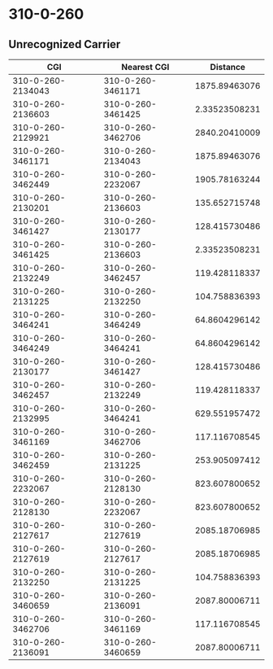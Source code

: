 # 310-0-260
## Unrecognized Carrier


| CGI | Nearest CGI | Distance |
|-----|-------------|----------|
| 310-0-260-2134043 | 310-0-260-3461171 | 1875.89463076 |
| 310-0-260-2136603 | 310-0-260-3461425 | 2.33523508231 |
| 310-0-260-2129921 | 310-0-260-3462706 | 2840.20410009 |
| 310-0-260-3461171 | 310-0-260-2134043 | 1875.89463076 |
| 310-0-260-3462449 | 310-0-260-2232067 | 1905.78163244 |
| 310-0-260-2130201 | 310-0-260-2136603 | 135.652715748 |
| 310-0-260-3461427 | 310-0-260-2130177 | 128.415730486 |
| 310-0-260-3461425 | 310-0-260-2136603 | 2.33523508231 |
| 310-0-260-2132249 | 310-0-260-3462457 | 119.428118337 |
| 310-0-260-2131225 | 310-0-260-2132250 | 104.758836393 |
| 310-0-260-3464241 | 310-0-260-3464249 | 64.8604296142 |
| 310-0-260-3464249 | 310-0-260-3464241 | 64.8604296142 |
| 310-0-260-2130177 | 310-0-260-3461427 | 128.415730486 |
| 310-0-260-3462457 | 310-0-260-2132249 | 119.428118337 |
| 310-0-260-2132995 | 310-0-260-3464241 | 629.551957472 |
| 310-0-260-3461169 | 310-0-260-3462706 | 117.116708545 |
| 310-0-260-3462459 | 310-0-260-2131225 | 253.905097412 |
| 310-0-260-2232067 | 310-0-260-2128130 | 823.607800652 |
| 310-0-260-2128130 | 310-0-260-2232067 | 823.607800652 |
| 310-0-260-2127617 | 310-0-260-2127619 | 2085.18706985 |
| 310-0-260-2127619 | 310-0-260-2127617 | 2085.18706985 |
| 310-0-260-2132250 | 310-0-260-2131225 | 104.758836393 |
| 310-0-260-3460659 | 310-0-260-2136091 | 2087.80006711 |
| 310-0-260-3462706 | 310-0-260-3461169 | 117.116708545 |
| 310-0-260-2136091 | 310-0-260-3460659 | 2087.80006711 |
